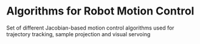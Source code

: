 # Algorithms for Robot Motion Control

Set of different Jacobian-based motion control algorithms used for trajectory tracking, sample projection and visual servoing